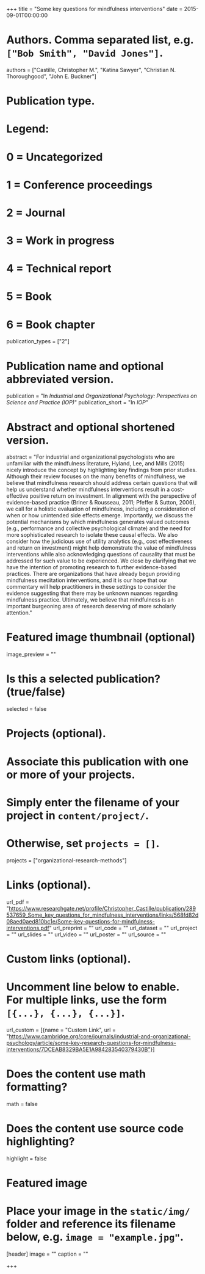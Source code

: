 +++
title = "Some key questions for mindfulness interventions"
date = 2015-09-01T00:00:00
 
# Authors. Comma separated list, e.g. `["Bob Smith", "David Jones"]`.
authors = ["Castille, Christopher M.", "Katina Sawyer", "Christian N. Thoroughgood", "John E. Buckner"]

# Publication type.
# Legend:
# 0 = Uncategorized
# 1 = Conference proceedings
# 2 = Journal
# 3 = Work in progress
# 4 = Technical report
# 5 = Book
# 6 = Book chapter
publication_types = ["2"]

# Publication name and optional abbreviated version.
publication = "In *Industrial and Organizational Psychology: Perspectives on Science and Practice (IOP)*"
publication_short = "In *IOP*"

# Abstract and optional shortened version.
abstract = "For industrial and organizational psychologists who are unfamiliar with the mindfulness literature, Hyland, Lee, and Mills (2015) nicely introduce the concept by highlighting key findings from prior studies. Although their review focuses on the many benefits of mindfulness, we believe that mindfulness research should address certain questions that will help us understand whether mindfulness interventions result in a cost-effective positive return on investment. In alignment with the perspective of evidence-based practice (Briner & Rousseau, 2011; Pfeffer & Sutton, 2006), we call for a holistic evaluation of mindfulness, including a consideration of when or how unintended side effects emerge. Importantly, we discuss the potential mechanisms by which mindfulness generates valued outcomes (e.g., performance and collective psychological climate) and the need for more sophisticated research to isolate these causal effects. We also consider how the judicious use of utility analytics (e.g., cost effectiveness and return on investment) might help demonstrate the value of mindfulness interventions while also acknowledging questions of causality that must be addressed for such value to be experienced. We close by clarifying that we have the intention of promoting research to further evidence-based practices. There are organizations that have already begun providing mindfulness meditation interventions, and it is our hope that our commentary will help practitioners in these settings to consider the evidence suggesting that there may be unknown nuances regarding mindfulness practice. Ultimately, we believe that mindfulness is an important burgeoning area of research deserving of more scholarly attention."

# Featured image thumbnail (optional)
image_preview = ""

# Is this a selected publication? (true/false)
selected = false

# Projects (optional).
#   Associate this publication with one or more of your projects.
#   Simply enter the filename of your project in `content/project/`.
#   Otherwise, set `projects = []`.
projects = ["organizational-research-methods"]

# Links (optional).
url_pdf = "https://www.researchgate.net/profile/Christopher_Castille/publication/289537659_Some_key_questions_for_mindfulness_interventions/links/568fd82d08aed0aed810bc1e/Some-key-questions-for-mindfulness-interventions.pdf"
url_preprint = ""
url_code = ""
url_dataset = ""
url_project = ""
url_slides = ""
url_video = ""
url_poster = ""
url_source = ""

# Custom links (optional).
#   Uncomment line below to enable. For multiple links, use the form `[{...}, {...}, {...}]`.
url_custom = [{name = "Custom Link", url = "https://www.cambridge.org/core/journals/industrial-and-organizational-psychology/article/some-key-research-questions-for-mindfulness-interventions/7DCEAB8329BA5E1A984283540379430B"}]

# Does the content use math formatting?
math = false

# Does the content use source code highlighting?
highlight = false

# Featured image
# Place your image in the `static/img/` folder and reference its filename below, e.g. `image = "example.jpg"`.
[header]
image = ""
caption = ""

+++